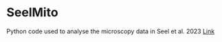 # SeelMito
Python code used to analyse the microscopy data in Seel et al. 2023 [Link](https://www.biorxiv.org/content/10.1101/2021.12.03.471050v2)

